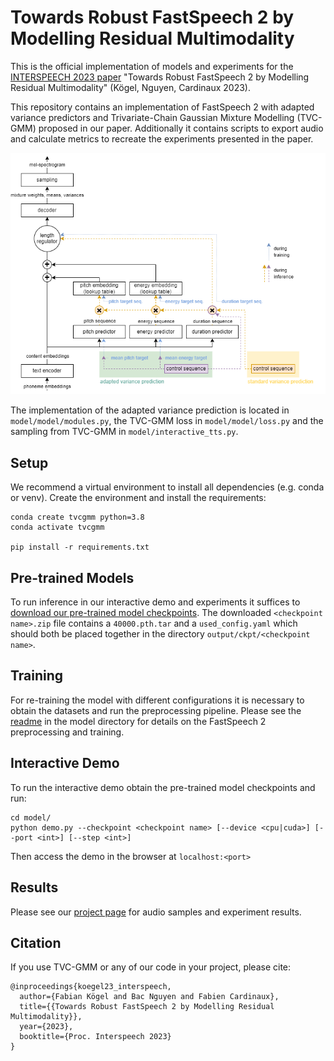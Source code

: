 # Towards Robust FastSpeech 2 by Modelling Residual Multimodality

This is the official implementation of models and experiments for the [INTERSPEECH 2023 paper](https://arxiv.org/abs/2306.01442) "Towards Robust FastSpeech 2 by Modelling Residual Multimodality" (Kögel, Nguyen, Cardinaux 2023).

This repository contains an implementation of FastSpeech 2 with adapted variance predictors and Trivariate-Chain Gaussian Mixture Modelling (TVC-GMM) proposed in our paper.
Additionally it contains scripts to export audio and calculate metrics to recreate the experiments presented in the paper.

![](project_page/img/sony_adapted_fs2.png) 

The implementation of the adapted variance prediction is located in `model/model/modules.py`, the TVC-GMM loss in `model/model/loss.py` and the sampling from TVC-GMM in `model/interactive_tts.py`.

## Setup

We recommend a virtual environment to install all dependencies (e.g. conda or venv).
Create the environment and install the requirements:

```
conda create tvcgmm python=3.8
conda activate tvcgmm

pip install -r requirements.txt
```

## Pre-trained Models

To run inference in our interactive demo and experiments it suffices to [download our pre-trained model checkpoints](https://github.com/sony/ai-research-code/releases). 
The downloaded `<checkpoint name>.zip` file contains a `40000.pth.tar` and a `used_config.yaml` which should both be placed together in the directory `output/ckpt/<checkpoint name>`. 

## Training

For re-training the model with different configurations it is necessary to obtain the datasets and run the preprocessing pipeline.
Please see the [readme](model/README.md) in the model directory for details on the FastSpeech 2 preprocessing and training.

## Interactive Demo

To run the interactive demo obtain the pre-trained model checkpoints and run:
```
cd model/
python demo.py --checkpoint <checkpoint name> [--device <cpu|cuda>] [--port <int>] [--step <int>]
```
Then access the demo in the browser at `localhost:<port>`

## Results

Please see our [project page](https://sony.github.io/ai-research-code/tvc-gmm) for audio samples and experiment results.

## Citation

If you use TVC-GMM or any of our code in your project, please cite:
```
@inproceedings{koegel23_interspeech,
  author={Fabian Kögel and Bac Nguyen and Fabien Cardinaux},
  title={{Towards Robust FastSpeech 2 by Modelling Residual Multimodality}},
  year={2023},
  booktitle={Proc. Interspeech 2023}
}
```
